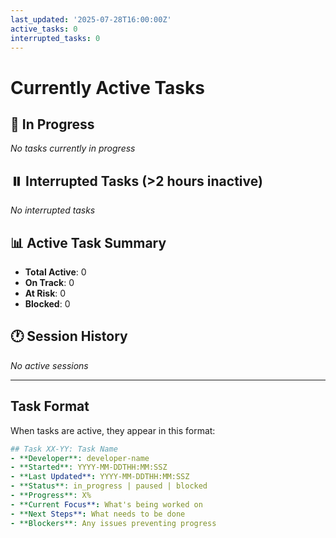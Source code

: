 ```yaml
---
last_updated: '2025-07-28T16:00:00Z'
active_tasks: 0
interrupted_tasks: 0
---
```


# Currently Active Tasks

## 🏃 In Progress
*No tasks currently in progress*

## ⏸️ Interrupted Tasks (>2 hours inactive)
*No interrupted tasks*

## 📊 Active Task Summary
- **Total Active**: 0
- **On Track**: 0
- **At Risk**: 0
- **Blocked**: 0

## 🕐 Session History
*No active sessions*

---

## Task Format
When tasks are active, they appear in this format:

```yaml
## Task XX-YY: Task Name
- **Developer**: developer-name
- **Started**: YYYY-MM-DDTHH:MM:SSZ
- **Last Updated**: YYYY-MM-DDTHH:MM:SSZ
- **Status**: in_progress | paused | blocked
- **Progress**: X%
- **Current Focus**: What's being worked on
- **Next Steps**: What needs to be done
- **Blockers**: Any issues preventing progress
```